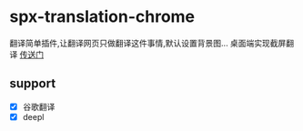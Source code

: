 # spx-translation-chrome
翻译简单插件,让翻译网页只做翻译这件事情,默认设置背景图...
桌面端实现截屏翻译 [传送门](https://github.com/mlmdflr/spx-translation)

## support
- [x] 谷歌翻译
- [x] deepl